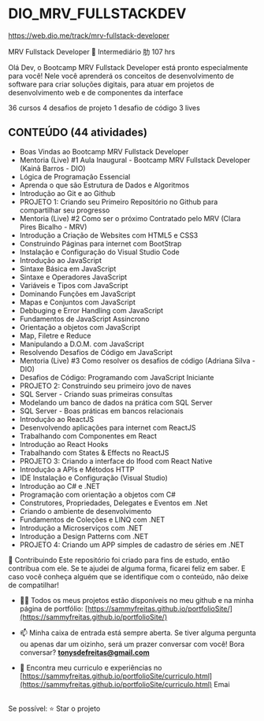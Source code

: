 # DIO_MRV_FULLSTACKDEV
https://web.dio.me/track/mrv-fullstack-developer

MRV Fullstack Developer
 Intermediário
肋 107 hrs

Olá Dev, o Bootcamp MRV Fullstack Developer está pronto especialmente para você! Nele você aprenderá os conceitos de desenvolvimento de software para criar soluções digitais, para atuar em projetos de desenvolvimento web e de componentes da interface

36 cursos
4 desafios de projeto
1 desafio de código
3 lives

## CONTEÚDO (44 atividades)
* Boas Vindas ao Bootcamp MRV Fullstack Developer 
* Mentoria (Live) #1 Aula Inaugural - Bootcamp MRV Fullstack Developer (Kainã Barros - DIO)
* Lógica de Programação Essencial
* Aprenda o que são Estrutura de Dados e Algoritmos
* Introdução ao Git e ao Github
* PROJETO 1: Criando seu Primeiro Repositório no Github para compartilhar seu progresso
* Mentoria (Live) #2 Como ser o próximo Contratado pelo MRV (Clara Pires Bicalho - MRV)
* Introdução a Criação de Websites com HTML5 e CSS3
* Construindo Páginas para internet com BootStrap
* Instalação e Configuração do Visual Studio Code
* Introdução ao JavaScript
* Sintaxe Básica em JavaScript
* Sintaxe e Operadores JavaScript
* Variáveis e Tipos com JavaScript
* Dominando Funções em JavaScript
* Mapas e Conjuntos com JavaScript
* Debbuging e Error Handling com JavaScript
* Fundamentos de JavaScript Assincrono
* Orientação a objetos com JavaScript
* Map, Filetre e Reduce
* Manipulando a D.O.M. com JavaScript
* Resolvendo Desafios de Código em JavaScript
* Mentoria (Live) #3 Como resolver os desafios de código (Adriana Silva - DIO)
* Desafios de Código: Programando com JavaScript Iniciante
* PROJETO 2: Construindo seu primeiro jovo de naves
* SQL Server - Criando suas primeiras consultas
* Modelando um banco de dados na prática com SQL Server
* SQL Server - Boas práticas em bancos relacionais
* Introdução ao ReactJS
* Desenvolvendo aplicações para internet com ReactJS
* Trabalhando com Componentes em React
* Introdução ao React Hooks
* Trabalhando com States & Effects no ReactJS
* PROJETO 3: Criando a interface do Ifood com React Native
* Introdução a APIs e Métodos HTTP
* IDE Instalação e Configuração (Visual Studio)
* Introdução ao C# e .NET
* Programação com orientação a objetos com C#
* Construtores, Propriedades, Delegates e Eventos em .Net
* Criando o ambiente de desenvolvimento
* Fundamentos de Coleções e LINQ com .NET
* Introdução a Microserviços com .NET
* Introdução a Design Patterns com .NET
* PROJETO 4: Criando um APP simples de cadastro de séries em .NET






🤝 Contribuindo Este repositório foi criado para fins de estudo, então contribua com ele. Se te ajudei de alguma forma, ficarei feliz em saber. E caso você conheça alguém que se identifique com o conteúdo, não deixe de compatilhar! 

- 👨‍💻 Todos os meus projetos estão disponíveis no meu github e na minha página de portfólio: [https://sammyfreitas.github.io/portfolioSite/](https://sammyfreitas.github.io/portfolioSite/) 

- 📫 Minha caixa de entrada está sempre aberta. Se tiver alguma pergunta ou apenas dar um oizinho, será um prazer conversar com você! Bora conversar? **tonysdefreitas@gmail.com**

- 📄 Encontra meu curriculo e experiências no [https://sammyfreitas.github.io/portfolioSite/curriculo.html](https://sammyfreitas.github.io/portfolioSite/curriculo.html)
Emai

<br>Se possível:  ⭐️ Star o projeto

<img src=" ">
